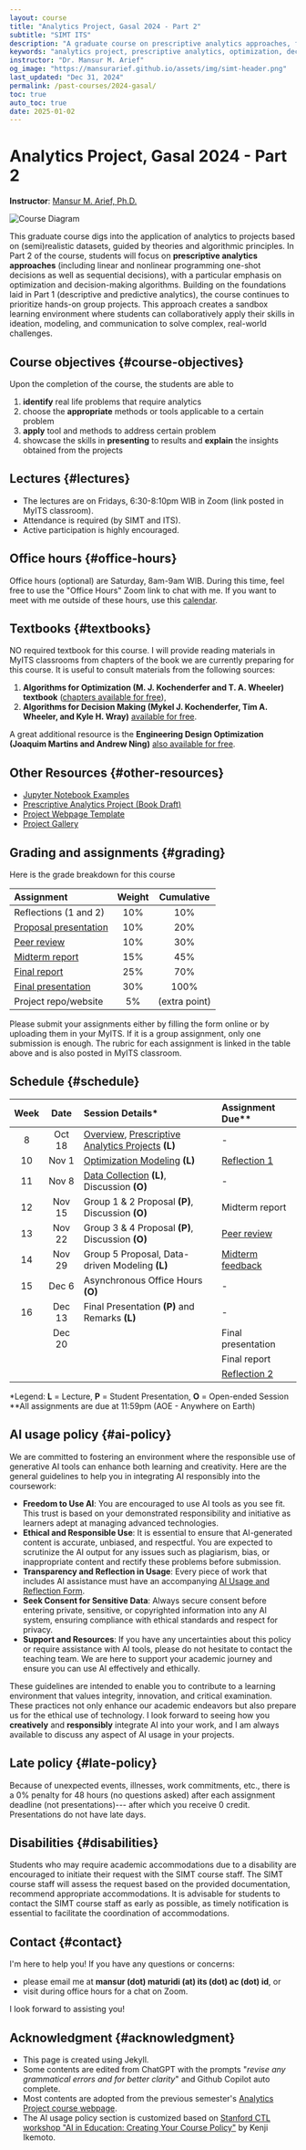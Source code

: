 ```yaml
---
layout: course
title: "Analytics Project, Gasal 2024 - Part 2"
subtitle: "SIMT ITS"
description: "A graduate course on prescriptive analytics approaches, focusing on optimization and decision-making algorithms through hands-on group projects."
keywords: "analytics project, prescriptive analytics, optimization, decision-making, SIMT ITS, data science"
instructor: "Dr. Mansur M. Arief"
og_image: "https://mansurarief.github.io/assets/img/simt-header.png"
last_updated: "Dec 31, 2024"
permalink: /past-courses/2024-gasal/
toc: true
auto_toc: true
date: 2025-01-02
---
```


# Analytics Project, Gasal 2024 - Part 2

**Instructor**: [Mansur M. Arief, Ph.D.](https://mansurarief.github.io/)

<div class="course-diagram">
<img src="{{ site.baseurl }}/assets/svg/course-diagram.svg" alt="Course Diagram" />
</div>

This graduate course digs into the application of analytics to projects based on (semi)realistic datasets, guided by theories and algorithmic principles. In Part 2 of the course, students will focus on **prescriptive analytics approaches** (including linear and nonlinear programming one-shot decisions as well as sequential decisions), with a particular emphasis on optimization and decision-making algorithms. Building on the foundations laid in Part 1 (descriptive and predictive analytics), the course continues to prioritize hands-on group projects. This approach creates a sandbox learning environment where students can collaboratively apply their skills in ideation, modeling, and communication to solve complex, real-world challenges.

## Course objectives {#course-objectives}

Upon the completion of the course, the students are able to

1. **identify** real life problems that require analytics
2. choose the **appropriate** methods or tools applicable to a certain problem
3. **apply** tool and methods to address certain problem
4. showcase the skills in **presenting** to results and **explain** the insights obtained from the projects

## Lectures {#lectures}
- The lectures are on Fridays, 6:30-8:10pm WIB in Zoom (link posted in MyITS classroom). 
- Attendance is required (by SIMT and ITS).
- Active participation is highly encouraged.

## Office hours {#office-hours}

Office hours (optional) are Saturday, 8am-9am WIB. During this time, feel free to use the "Office Hours" Zoom link to chat with me. If you want to meet with me outside of these hours, use this [calendar](https://mansurarief.github.io/calendar/).

## Textbooks {#textbooks}

NO required textbook for this course. I will provide reading materials in MyITS classrooms from chapters of the book we are currently preparing for this course. It is useful to consult materials from the following sources:

1. **Algorithms for Optimization (M. J. Kochenderfer and T. A. Wheeler) textbook** ([chapters available for free](https://algorithmsbook.com/optimization/)), 
2. **Algorithms for Decision Making (Mykel J. Kochenderfer, Tim A. Wheeler, and Kyle H. Wray)** [available for free](https://algorithmsbook.com/#download).

A great additional resource is the **Engineering Design Optimization (Joaquim Martins and Andrew Ning)** [also available for free](http://websites.umich.edu/~mdolaboratory/pdf/Martins2021.pdf).

## Other Resources {#other-resources}

- [Jupyter Notebook Examples](https://drive.google.com/drive/folders/16iH4A39rBLvV7AHJK97SuMvefr3EGzx0?usp=sharing)
- [Prescriptive Analytics Project (Book Draft)](https://drive.google.com/file/d/1etdEPF0Sk_IZ1FpGHhg0sevBoPK0kMnE/view?usp=drive_link)
- [Project Webpage Template](https://colab.research.google.com/drive/1jC-uPCJsBEE-OUNbxAqs9MYOjy45zyCu?usp=sharing)
- [Project Gallery](/previous-classes/2024-gasal/gallery)

## Grading and assignments {#grading}

Here is the grade breakdown for this course

| Assignment            | Weight | Cumulative |
|:---------------------|:-------:|:-----------:|
| Reflections (1 and 2)| 10%    | 10% |
| [Proposal presentation](https://docs.google.com/document/d/1Un62s0U9jwrVVOQ03iipmCRprsh3jK5__RQc7DHLCjc)| 10%    | 20% |
| [Peer review](https://docs.google.com/document/d/16a_A-K7vaBM6H_N6oB1-jLCbn4spvaQKpL03cI7XQ-g)          | 10%    | 30% |
| [Midterm report](https://docs.google.com/document/d/1cNyAea4Xl-RgAwayClEwN4-xF3OD9drA5GSBpF9huo)        | 15%    | 45% |
| [Final report](https://docs.google.com/document/d/1TCu1Xw7nJJPmGjWG22evxDxiZjPmNxWZwivlEDozZ84)          | 25%    | 70% |
| [Final presentation](https://docs.google.com/document/d/1YKBGs6npD6Dc4vPZMYA7lskuXOBf0SbuFBmmrvbTtww)    | 30%    | 100% |
| Project repo/website | 5%      | (extra point) |

Please submit your assignments either by filling the form online or by uploading them in your MyITS. If it is a group assignment, only one submission is enough. The rubric for each assignment is linked in the table above and is also posted in MyITS classroom.

## Schedule {#schedule}

| Week |  Date    | Session Details*                                | Assignment Due** |
|:----:|:--------:|:-----------------------------------------------|:----------------|
|  8   | Oct 18   | [Overview](#), [Prescriptive Analytics Projects](/assets/pdf/2024-week-1-intro.pdf) **(L)**                | -    |
|  10  | Nov 1   | [Optimization Modeling](/assets/pdf/2024-week-2-opt-model.pdf) **(L)**    | [Reflection 1](https://forms.gle/38kh5oDHYgAkg1MZ9)               |
|  11  | Nov 8   | [Data Collection](/assets/pdf/Ch-3-Data-Collection-and-Processing.pdf) **(L)**, Discussion **(O)**                               | -                |
|  12  | Nov 15   | Group 1 & 2 Proposal **(P)**, Discussion **(O)**                               | Midterm report  |  
|  13  | Nov 22   | Group 3 & 4 Proposal **(P)**, Discussion **(O)**     | [Peer review](https://forms.gle/yKfLKLN9f5NNULNp6)     |
|  14  | Nov 29   | Group 5 Proposal, Data-driven Modeling **(L)**         | [Midterm feedback](https://stanforduniversity.qualtrics.com/jfe/form/SV_cAsySHDev5GTUvc) |
|  15  | Dec 6  | Asynchronous Office Hours  **(O)**                               | -                |
|  16  | Dec 13  | Final Presentation **(P)** and Remarks **(L)**                               | -             | -                |
|    | Dec 20       |       | Final presentation         |
|    |          |       | Final report         |
|    |          |       | [Reflection 2](https://forms.gle/9kyGWXgUxZ9gwcmA7)         |

<div class="legend">*Legend: <strong>L</strong> = Lecture, <strong>P</strong> = Student Presentation, <strong>O</strong> = Open-ended Session</div>

<div class="legend"><emph>**All assignments are due at 11:59pm (AOE - Anywhere on Earth)</emph></div>

## AI usage policy {#ai-policy}

We are committed to fostering an environment where the responsible use of generative AI tools can enhance both learning and creativity. Here are the general guidelines to help you in integrating AI responsibly into the coursework:

- **Freedom to Use AI**: You are encouraged to use AI tools as you see fit. This trust is based on your demonstrated responsibility and initiative as learners adept at managing advanced technologies.
- **Ethical and Responsible Use**: It is essential to ensure that AI-generated content is accurate, unbiased, and respectful. You are expected to scrutinize the AI output for any issues such as plagiarism, bias, or inappropriate content and rectify these problems before submission.
- **Transparency and Reflection in Usage**: Every piece of work that includes AI assistance must have an accompanying [AI Usage and Reflection Form](https://mansurarief.github.io/ai-usage-and-reflection-form.docx).
- **Seek Consent for Sensitive Data**: Always secure consent before entering private, sensitive, or copyrighted information into any AI system, ensuring compliance with ethical standards and respect for privacy.
- **Support and Resources**: If you have any uncertainties about this policy or require assistance with AI tools, please do not hesitate to contact the teaching team. We are here to support your academic journey and ensure you can use AI effectively and ethically.
  
These guidelines are intended to enable you to contribute to a learning environment that values integrity, innovation, and critical examination. These practices not only enhance our academic endeavors but also prepare us for the ethical use of technology. 
I look forward to seeing how you **creatively** and **responsibly** integrate AI into your work, and I am always available to discuss any aspect of AI usage in your projects.

## Late policy {#late-policy}

Because of unexpected events, illnesses, work commitments, etc., there is a 0% penalty for 48 hours (no questions asked) after each assignment deadline (not presentations)--- after which you receive 0 credit. Presentations do not have late days. 

## Disabilities {#disabilities}

Students who may require academic accommodations due to a disability are encouraged to initiate their request with the SIMT course staff. The SIMT course staff will assess the request based on the provided documentation, recommend appropriate accommodations. It is advisable for students to contact the SIMT course staff as early as possible, as timely notification is essential to facilitate the coordination of accommodations.

## Contact {#contact}

I'm here to help you! If you have any questions or concerns:
- please email me at **mansur (dot) maturidi (at) its (dot) ac (dot) id**, or 
- visit during office hours for a chat on Zoom.

I look forward to assisting you!

## Acknowledgment {#acknowledgment}

- This page is created using Jekyll. 
- Some contents are edited from ChatGPT with the prompts "*revise any grammatical errors and for better clarity*" and Github Copilot auto complete. 
- Most contents are adopted from the previous semester's [Analytics Project course webpage](https://analytics-project-simt-its.github.io/2024-genap). 
- The AI usage policy section is customized based on [Stanford CTL workshop "AI in Education: Creating Your Course Policy"](https://docs.google.com/presentation/d/1XgN7uLrYvxYrZoKAVrlKL05Ng_uIxl_Y/edit?usp=sharing&ouid=109376912442294374565&rtpof=true&sd=true) by Kenji Ikemoto. 